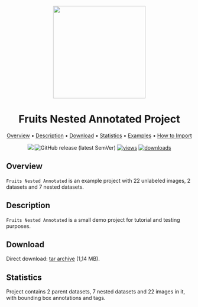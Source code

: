 <div align="center" markdown> 

<img src="https://i.imgur.com/UdBujFN.png" width="250" /> <br>

# Fruits Nested Annotated Project  

<p align="center">

  <a href="#overview">Overview</a> •
  <a href="#description">Description</a> •
  <a href="#download">Download</a> •
  <a href="#statistics">Statistics</a> •
  <a href="#examples">Examples</a> •
  <a href="#how-to-import">How to Import</a>
</p>

[![](https://img.shields.io/badge/slack-chat-green.svg?logo=slack)](https://supervisely.com/slack)
![GitHub release (latest SemVer)](https://img.shields.io/github/v/release/supervisely-ecosystem/fruits-nested-annotated)
[![views](https://app.supervisely.com/img/badges/views/supervisely-ecosystem/fruits-nested-annotated.png)](https://supervisely.com)
[![downloads](https://app.supervisely.com/img/badges/downloads/supervisely-ecosystem/fruits-nested-annotated.png)](https://supervisely.com)

</div>

## Overview

 `Fruits Nested Annotated` is an example project with 22 unlabeled images, 2 datasets and 7 nested datasets.

## Description

`Fruits Nested Annotated` is a small demo project for tutorial and testing purposes.

## Download

Direct download: [tar archive]() (1,14 MB).

## Statistics

Project contains 2 parent datasets, 7 nested datasets and 22 images in it, with bounding box annotations and tags.
